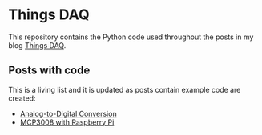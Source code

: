 # Things DAQ

This repository contains the Python code used throughout the posts in my blog
[Things DAQ](https://thingsdaq.org/).

## Posts with code
This is a living list and it is updated as posts contain example code are created:
* [Analog-to-Digital Conversion](https://thingsdaq.org/2022/01/17/analog-to-digital-conversion/)
* [MCP3008 with Raspberry Pi](https://thingsdaq.org/2022/01/24/mcp3008-with-raspberry-pi/)
